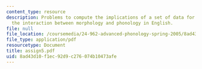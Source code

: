 ```yaml
---
content_type: resource
description: Problems to compute the implications of a set of data for a model of
  the interaction between morphology and phonology in English.
file: null
file_location: /coursemedia/24-962-advanced-phonology-spring-2005/8ad43d10f1ec92d9c276074b10473afe_assign5.pdf
file_type: application/pdf
resourcetype: Document
title: assign5.pdf
uid: 8ad43d10-f1ec-92d9-c276-074b10473afe
---
```

